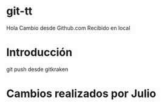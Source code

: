 # git-tt

Hola
Cambio desde Github.com
Recibido en local

# Introducción

git push desde gitkraken

# Cambios realizados por Julio
